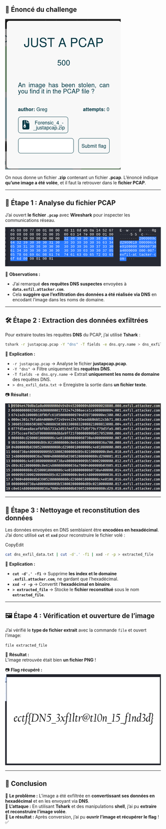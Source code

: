 ## **📌 Énoncé du challenge**

![Screenshot](images/stolen1.png)

On nous donne un fichier **.zip** contenant un fichier **.pcap**. L’énoncé indique **qu’une image a été volée**, et il faut la retrouver dans le **fichier PCAP**.

---

## **🔎 Étape 1 : Analyse du fichier PCAP**

J’ai ouvert **le fichier `.pcap`** avec **Wireshark** pour inspecter les communications réseau.

![Screenshot](images/stolen2.png)

📌 **Observations :**

- J’ai remarqué **des requêtes DNS suspectes** envoyées à **`data.exfil.attacker.com`**.
- Cela **suggère que l’exfiltration des données a été réalisée via DNS** en encodant l’image dans les noms de domaine.

---

## **🛠️ Étape 2 : Extraction des données exfiltrées**

Pour extraire toutes les requêtes **DNS** du PCAP, j’ai utilisé **Tshark** :

```bash
tshark -r justapcap.pcap -Y "dns" -T fields -e dns.qry.name > dns_exfil_data.txt
```

📌 **Explication :**

- `-r justapcap.pcap` → Analyse le fichier **justapcap.pcap**.
- `-Y "dns"` → Filtre uniquement les **requêtes DNS**.
- `-T fields -e dns.qry.name` → Extrait **uniquement les noms de domaine** des requêtes DNS.
- `> dns_exfil_data.txt` → Enregistre la sortie dans **un fichier texte**.

📷 **Résultat :**  

![Screenshot](images/stolen3.png)

---

## **📜 Étape 3 : Nettoyage et reconstitution des données**

Les données envoyées en DNS semblaient être **encodées en hexadécimal**.  
J’ai donc utilisé **`cut`** et **`xxd`** pour reconstruire le fichier volé :


CopyEdit

```bash
cat dns_exfil_data.txt | cut -d'.' -f1 | xxd -r -p > extracted_file
```

📌 **Explication :**

- **`cut -d'.' -f1`** → Supprime **les index et le domaine `.exfil.attacker.com`**, ne gardant que l’hexadécimal.
- **`xxd -r -p`** → Convertit l’**hexadécimal en binaire**.
- **`> extracted_file`** → Stocke le **fichier reconstitué** sous le nom **`extracted_file`**.


---

## **🖼️ Étape 4 : Vérification et ouverture de l’image**

J’ai vérifié le **type de fichier extrait** avec la commande `file` et ouvert l'image:


`file extracted_file`

📌 **Résultat :**  
L’image retrouvée était bien **un fichier PNG** !

📷 **Flag récupéré :**  
![Flag trouvé](images/stolen4.png)

---

## **🎯 Conclusion**

🔹 **Le problème :** L’image a été exfiltrée en **convertissant ses données en hexadécimal** et en les envoyant via **DNS**.  
🔹 **L’attaque :** En utilisant **Tshark** et des manipulations **shell**, j’ai pu **extraire et reconstruire l’image volée**.  
🔹 **Le résultat :** Après conversion, j’ai pu **ouvrir l’image et récupérer le flag** ! ✅
